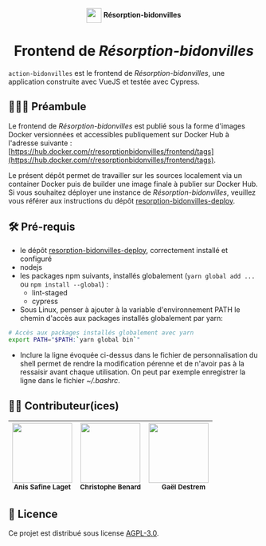 <p align="center"><img src="https://resorption-bidonvilles.beta.gouv.fr/img/Marianne.d37c6b1e.svg" height="30" align="center" /> <strong>Résorption-bidonvilles</strong></p>
<h1 align="center">Frontend de <em>Résorption-bidonvilles</em></h1>

`action-bidonvilles` est le frontend de *Résorption-bidonvilles*, une application construite avec VueJS et testée avec Cypress.

## 👨🏼‍🏫 Préambule
Le frontend de *Résorption-bidonvilles* est publié sous la forme d'images Docker versionnées et accessibles publiquement sur Docker Hub à l'adresse suivante : [https://hub.docker.com/r/resorptionbidonvilles/frontend/tags](https://hub.docker.com/r/resorptionbidonvilles/frontend/tags).

Le présent dépôt permet de travailler sur les sources localement via un container Docker puis de builder une image finale à publier sur Docker Hub.
Si vous souhaitez déployer une instance de *Résorption-bidonvilles*, veuillez vous référer aux instructions du dépôt [resorption-bidonvilles-deploy](https://github.com/MTES-MCT/resorption-bidonvilles-deploy).

## 🛠 Pré-requis
- le dépôt [resorption-bidonvilles-deploy](https://github.com/MTES-MCT/resorption-bidonvilles-deploy), correctement installé et configuré
- nodejs
- les packages npm suivants, installés globalement (`yarn global add ...` ou `npm install --global`) :
  - lint-staged
  - cypress
- Sous Linux, penser à ajouter à la variable d'environnement PATH le chemin d'accès aux packages installés globalement par yarn:

```bash
# Accès aux packages installés globalement avec yarn
export PATH="$PATH:`yarn global bin`"
```
- Inclure la ligne évoquée ci-dessus dans le fichier de personnalisation du shell permet de rendre la modification pérenne et de n'avoir pas à la ressaisir avant chaque utilisation. On peut par exemple enregistrer la ligne dans le fichier *~/.bashrc*.

## 🙇🏼 Contributeur(ices)

| <img src="https://avatars3.githubusercontent.com/u/1801091?v=3" width="120px;"/><br /><sub><b>Anis Safine Laget</b></sub> | <img src="https://avatars3.githubusercontent.com/u/50863659?v=3" width="120px;"/><br /><sub><b>Christophe Benard</b></sub> | <img src="https://avatars3.githubusercontent.com/u/5053593?v=3" width="120px;"/><br /><sub><b>⠀⠀Gaël Destrem</b></sub> |
| --- | --- | --- |

## 📝 Licence
Ce projet est distribué sous license [AGPL-3.0](LICENSE).
